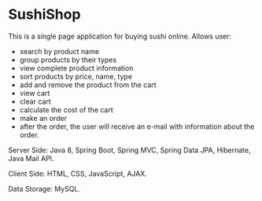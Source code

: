 # SushiShop

This is a single page application for buying sushi online. Allows user:
 - search by product name
 - group products by their types
 - view complete product information
 - sort products by price, name, type
 - add and remove the product from the cart
 - view cart
 - clear cart
 - calculate the cost of the cart
 - make an order
 - after the order, the user will receive an e-mail with information about the order.
 
 Server Side: Java 8, Spring Boot, Spring MVC, Spring Data JPA, Hibernate, Java Mail API.
 
 Client Side: HTML, CSS, JavaScript, AJAX.
 
 Data Storage: MySQL.
